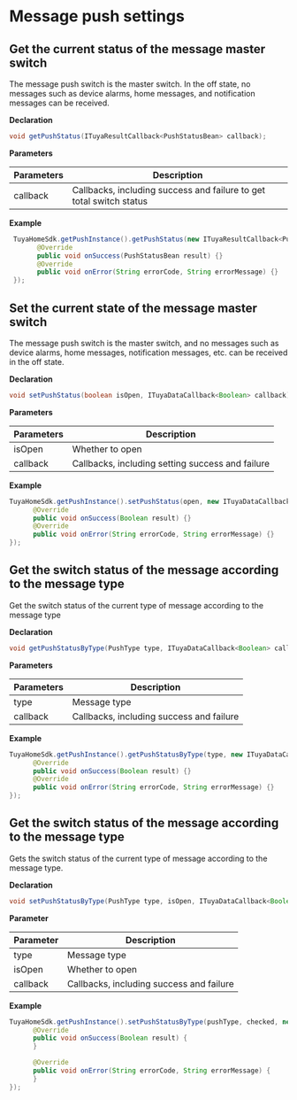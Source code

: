 # Message push settings

## Get the current status of the message master switch

The message push switch is the master switch. In the off state, no messages such as device alarms, home messages, and notification messages can be received.

**Declaration**

```java
void getPushStatus(ITuyaResultCallback<PushStatusBean> callback);
```

**Parameters**

| Parameters     | Description                    |
| -------- | ----------------------- |
| callback | Callbacks, including success and failure to get total switch status |

**Example**

```java
 TuyaHomeSdk.getPushInstance().getPushStatus(new ITuyaResultCallback<PushStatusBean>() {
       @Override
       public void onSuccess(PushStatusBean result) {}
       @Override
       public void onError(String errorCode, String errorMessage) {}
 });
```

## Set the current state of the message master switch

The message push switch is the master switch, and no messages such as device alarms, home messages, notification messages, etc. can be received in the off state.

**Declaration**

```java
void setPushStatus(boolean isOpen, ITuyaDataCallback<Boolean> callback);
```

**Parameters**

| Parameters     | Description                       |
| -------- | --------------------------- |
| isOpen   | Whether to open                    |
| callback | Callbacks, including setting success and failure             |

**Example**

```java
TuyaHomeSdk.getPushInstance().setPushStatus(open, new ITuyaDataCallback<Boolean>() {
      @Override
      public void onSuccess(Boolean result) {}
      @Override
      public void onError(String errorCode, String errorMessage) {}
});
```

## Get the switch status of the message according to the message type

Get the switch status of the current type of message according to the message type

**Declaration**

```java
void getPushStatusByType(PushType type, ITuyaDataCallback<Boolean> callback);
```

**Parameters**

| Parameters     | Description                     |
| -------- | ------------------------ |
| type     | Message type                |
| callback | Callbacks, including success and failure |

**Example**

```java
TuyaHomeSdk.getPushInstance().getPushStatusByType(type, new ITuyaDataCallback<Boolean>() {
      @Override
      public void onSuccess(Boolean result) {}
      @Override
      public void onError(String errorCode, String errorMessage) {}
});
```

## Get the switch status of the message according to the message type

Gets the switch status of the current type of message according to the message type.

**Declaration**

```java
void setPushStatusByType(PushType type, isOpen, ITuyaDataCallback<Boolean> callback);
```

**Parameter**

| Parameter     | Description                     |
| -------- | ------------------------ |
| type     | Message type                 |
| isOpen     | Whether to open                 |
| callback | Callbacks, including success and failure |

**Example**

```java
TuyaHomeSdk.getPushInstance().setPushStatusByType(pushType, checked, new ITuyaDataCallback<Boolean>() {
      @Override
      public void onSuccess(Boolean result) {
      }

      @Override
      public void onError(String errorCode, String errorMessage) {
      }
});
```
